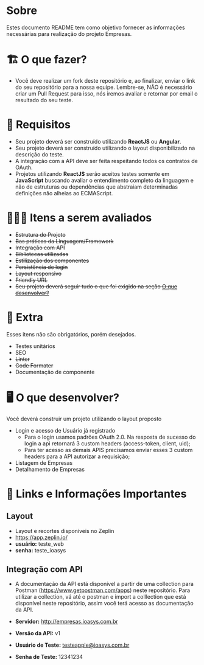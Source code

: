 # Sobre

Estes documento README tem como objetivo fornecer as informações necessárias para realização do projeto Empresas.

# 🏗 O que fazer?

- Você deve realizar um fork deste repositório e, ao finalizar, enviar o link do seu repositório para a nossa equipe. Lembre-se, NÃO é necessário criar um Pull Request para isso, nós iremos avaliar e retornar por email o resultado do seu teste.

# 🚨 Requisitos

- Seu projeto deverá ser construído utilizando **ReactJS** ou **Angular**.
- Seu projeto deverá ser construído utilizando o layout disponibilizado na descrição do teste.
- A integração com a API deve ser feita respeitando todos os contratos de OAuth.
- Projetos utilizando **ReactJS** serão aceitos testes somente em **JavaScript** buscando avaliar o entendimento completo da linguagem e não de estruturas ou dependências que abstraiam determinadas definições não alheias ao ECMAScript.

# 🕵🏻‍♂️ Itens a serem avaliados

- ~~Estrutura do Projeto~~
- ~~Bas práticas da Linguagem/Framework~~
- ~~Integração com API~~
- ~~Bibliotecas utilizadas~~
- ~~Estilização dos componentes~~
- ~~Persistência de login~~
- ~~Layout responsivo~~
- ~~Friendly URL~~
- ~~Seu projeto deverá seguir tudo o que foi exigido na seção [O que desenvolver?](##--o-que-desenvolver)~~

# 🎁 Extra

Esses itens não são obrigatórios, porém desejados.

- Testes unitários
- SEO
- ~~Linter~~
- ~~Code Formater~~
- Documentação de componente

# 🖥 O que desenvolver?

Você deverá construir um projeto utilizando o layout proposto

- Login e acesso de Usuário já registrado
  - Para o login usamos padrões OAuth 2.0. Na resposta de sucesso do login a api retornará 3 custom headers (access-token, client, uid);
  - Para ter acesso as demais APIS precisamos enviar esses 3 custom headers para a API autorizar a requisição;
- Listagem de Empresas
- Detalhamento de Empresas

# 🔗 Links e Informações Importantes

## Layout

- Layout e recortes disponíveis no Zeplin
- https://app.zeplin.io/
- **usuário:** teste_web
- **senha:** teste_ioasys

## Integração com API

- A documentação da API está disponível a partir de uma collection para Postman (https://www.getpostman.com/apps) neste repositório. Para utilizar a collection, vá até o postman e import a colllection que está disponível neste repositório, assim você terá acesso as documentação da API.

- **Servidor:** http://empresas.ioasys.com.br
- **Versão da API:** v1
- **Usuário de Teste:** testeapple@ioasys.com.br
- **Senha de Teste:** 12341234

